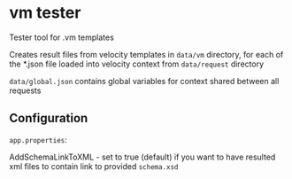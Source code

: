 # vm tester

Tester tool for .vm templates

Creates result files from velocity templates in <code>data/vm</code> directory, for each of the \*.json file loaded into velocity context from <code>data/request</code> directory

<code>data/global.json</code> contains global variables for context shared between all requests

## Configuration

<code>app.properties</code>:

AddSchemaLinkToXML - set to true (default) if you want to have resulted xml files to contain link to provided <code>schema.xsd</code>
